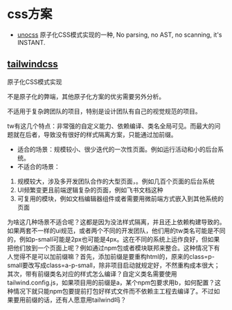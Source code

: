 # css方案

- [unocss](https://github.com/unocss/unocss) 原子化CSS模式实现的一种, No parsing, no AST, no scanning, it's INSTANT.

## [tailwindcss](https://tailwindcss.com/)

原子化CSS模式实现


不是原子化的弊端，其他原子化方案的优劣需要另外分析。

不适用于复杂跨团队的项目，特别是设计团队有自己的视觉规范的项目。

tw有这几个特点：非常强的自定义能力、依赖编译、类名全局可见。而最大的问题就在后者，导致没有很好的样式隔离方案，只能通过加前缀。

- 适合的场景：规模较小、很少迭代的一次性页面。例如运行活动和小的后台系统。
- 不适合的场景：
1. 规模较大，涉及多开发团队合作的大型页面，。例如几百个页面的后台系统
2. UI频繁变更且前端逻辑复杂的页面，例如飞书文档这种
3. 可复用的模块，例如文档编辑器组件或者需要用微前端方式嵌入到其他系统的页面


为啥这几种场景不适合呢？这都是因为没法样式隔离，并且还上依赖构建导致的。
如果两套不一样的ui规范，或者两个不同的开发团队，他们用的tw类名可能是不同的，例如p-small可能是2px也可能是4px。这在不同的系统上运作良好，但如果把他们放到一个页面上呢？例如通过npm包或者模块联邦来整合。这种情况下有人觉得不是可以加前缀嘛？首先，添加前缀是要重构html的，原来的class=p-small要改写成class=a-p-small，除非项目启动就规定好，不然重构成本很大；其次，带有前缀类名对应的样式怎么编译？自定义类名需要使用tailwind.config.js，如果项目用的前缀是a，某个npm包要求用b，如何配置？这种情况下就只能npm包要提前打包好样式文件而不依赖主工程去编译了。不过如果要用前缀的话，还有人愿意用tailwind吗？
